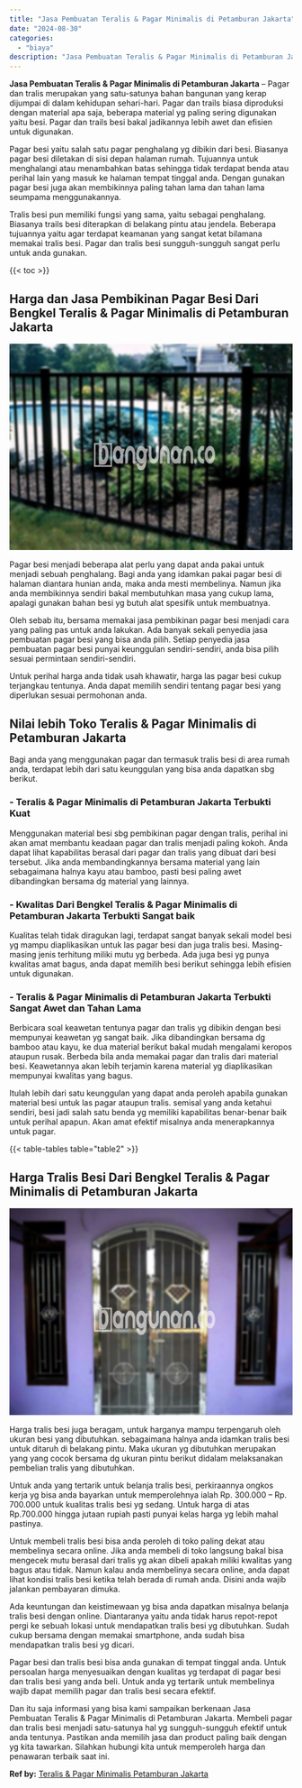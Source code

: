 ```yaml
---
title: "Jasa Pembuatan Teralis & Pagar Minimalis di Petamburan Jakarta"
date: "2024-08-30"
categories: 
  - "biaya"
description: "Jasa Pembuatan Teralis & Pagar Minimalis di Petamburan Jakarta. Dan itu saja informasi yang bisa kami sampaikan berkenaan Jasa Pembuatan Teralis & Pagar Mini..."
---
```


**Jasa Pembuatan Teralis & Pagar Minimalis di Petamburan Jakarta** – Pagar dan tralis merupakan yang satu-satunya bahan bangunan yang kerap dijumpai di dalam kehidupan sehari-hari. Pagar dan trails biasa diproduksi dengan material apa saja, beberapa material yg paling sering digunakan yaitu besi. Pagar dan trails besi bakal jadikannya lebih awet dan efisien untuk digunakan.

Pagar besi yaitu salah satu pagar penghalang yg dibikin dari besi. Biasanya pagar besi diletakan di sisi depan halaman rumah. Tujuannya untuk menghalangi atau menambahkan batas sehingga tidak terdapat benda atau perihal lain yang masuk ke halaman tempat tinggal anda. Dengan gunakan pagar besi juga akan membikinnya paling tahan lama dan tahan lama seumpama menggunakannya.

Tralis besi pun memiliki fungsi yang sama, yaitu sebagai penghalang. Biasanya trails besi diterapkan di belakang pintu atau jendela. Beberapa tujuannya yaitu agar terdapat keamanan yang sangat ketat bilamana memakai tralis besi. Pagar dan tralis besi sungguh-sungguh sangat perlu untuk anda gunakan.

{{< toc >}}

## Harga dan Jasa Pembikinan Pagar Besi Dari Bengkel Teralis & Pagar Minimalis di Petamburan Jakarta

![Jasa Pembuatan Teralis & Pagar Minimalis di Petamburan Jakarta](/images/pagar-minimalis-murah-04.png)

Pagar besi menjadi beberapa alat perlu yang dapat anda pakai untuk menjadi sebuah penghalang. Bagi anda yang idamkan pakai pagar besi di halaman diantara hunian anda, maka anda mesti membelinya. Namun jika anda membikinnya sendiri bakal membutuhkan masa yang cukup lama, apalagi gunakan bahan besi yg butuh alat spesifik untuk membuatnya.

Oleh sebab itu, bersama memakai jasa pembikinan pagar besi menjadi cara yang paling pas untuk anda lakukan. Ada banyak sekali penyedia jasa pembuatan pagar besi yang bisa anda pilih. Setiap penyedia jasa pembuatan pagar besi punyai keunggulan sendiri-sendiri, anda bisa pilih sesuai permintaan sendiri-sendiri.

Untuk perihal harga anda tidak usah khawatir, harga las pagar besi cukup terjangkau tentunya. Anda dapat memilih sendiri tentang pagar besi yang diperlukan sesuai permohonan anda.

## Nilai lebih Toko Teralis & Pagar Minimalis di Petamburan Jakarta

Bagi anda yang menggunakan pagar dan termasuk tralis besi di area rumah anda, terdapat lebih dari satu keunggulan yang bisa anda dapatkan sbg berikut.

### \- Teralis & Pagar Minimalis di Petamburan Jakarta Terbukti Kuat

Menggunakan material besi sbg pembikinan pagar dengan tralis, perihal ini akan amat membantu keadaan pagar dan tralis menjadi paling kokoh. Anda dapat lihat kapabilitas berasal dari pagar dan tralis yang dibuat dari besi tersebut. Jika anda membandingkannya bersama material yang lain sebagaimana halnya kayu atau bamboo, pasti besi paling awet dibandingkan bersama dg material yang lainnya.

### \- Kwalitas Dari Bengkel Teralis & Pagar Minimalis di Petamburan Jakarta Terbukti Sangat baik

Kualitas telah tidak diragukan lagi, terdapat sangat banyak sekali model besi yg mampu diaplikasikan untuk las pagar besi dan juga tralis besi. Masing-masing jenis terhitung miliki mutu yg berbeda. Ada juga besi yg punya kwalitas amat bagus, anda dapat memilih besi berikut sehingga lebih efisien untuk digunakan.

### \- Teralis & Pagar Minimalis di Petamburan Jakarta Terbukti Sangat Awet dan Tahan Lama

Berbicara soal keawetan tentunya pagar dan tralis yg dibikin dengan besi mempunyai keawetan yg sangat baik. Jika dibandingkan bersama dg bamboo atau kayu, ke dua material berikut bakal mudah mengalami keropos ataupun rusak. Berbeda bila anda memakai pagar dan tralis dari material besi. Keawetannya akan lebih terjamin karena material yg diaplikasikan mempunyai kwalitas yang bagus.

Itulah lebih dari satu keunggulan yang dapat anda peroleh apabila gunakan material besi untuk las pagar ataupun tralis. semisal yang anda ketahui sendiri, besi jadi salah satu benda yg memiliki kapabilitas benar-benar baik untuk perihal apapun. Akan amat efektif misalnya anda menerapkannya untuk pagar.

{{< table-tables table="table2" >}}

## Harga Tralis Besi Dari Bengkel Teralis & Pagar Minimalis di Petamburan Jakarta

![Jasa Pembuatan Teralis & Pagar Minimalis di Petamburan Jakarta](/images/teralis-minimalis-murah-11.png)

Harga tralis besi juga beragam, untuk harganya mampu terpengaruh oleh ukuran besi yang dibutuhkan. sebagaimana halnya anda idamkan tralis besi untuk ditaruh di belakang pintu. Maka ukuran yg dibutuhkan merupakan yang yang cocok bersama dg ukuran pintu berikut didalam melaksanakan pembelian tralis yang dibutuhkan.

Untuk anda yang tertarik untuk belanja tralis besi, perkiraannya ongkos kerja yg bisa anda bayarkan untuk memperolehnya ialah Rp. 300.000 – Rp. 700.000 untuk kualitas tralis besi yg sedang. Untuk harga di atas Rp.700.000 hingga jutaan rupiah pasti punyai kelas harga yg lebih mahal pastinya.

Untuk membeli tralis besi bisa anda peroleh di toko paling dekat atau membelinya secara online. Jika anda membeli di toko langsung bakal bisa mengecek mutu berasal dari tralis yg akan dibeli apakah miliki kwalitas yang bagus atau tidak. Namun kalau anda membelinya secara online, anda dapat lihat kondisi tralis besi ketika telah berada di rumah anda. Disini anda wajib jalankan pembayaran dimuka.

Ada keuntungan dan keistimewaan yg bisa anda dapatkan misalnya belanja tralis besi dengan online. Diantaranya yaitu anda tidak harus repot-repot pergi ke sebuah lokasi untuk mendapatkan tralis besi yg dibutuhkan. Sudah cukup bersama dengan memakai smartphone, anda sudah bisa mendapatkan tralis besi yg dicari.

Pagar besi dan tralis besi bisa anda gunakan di tempat tinggal anda. Untuk persoalan harga menyesuaikan dengan kualitas yg terdapat di pagar besi dan tralis besi yang anda beli. Untuk anda yg tertarik untuk membelinya wajib dapat memilih pagar dan tralis besi secara efektif.

Dan itu saja informasi yang bisa kami sampaikan berkenaan Jasa Pembuatan Teralis & Pagar Minimalis di Petamburan Jakarta. Membeli pagar dan tralis besi menjadi satu-satunya hal yg sungguh-sungguh efektif untuk anda tentunya. Pastikan anda memilih jasa dan product paling baik dengan yg kita tawarkan. Silahkan hubungi kita untuk memperoleh harga dan penawaran terbaik saat ini.

**Ref by:** [Teralis & Pagar Minimalis Petamburan Jakarta](https://id.wikipedia.org/wiki/Teralis)
